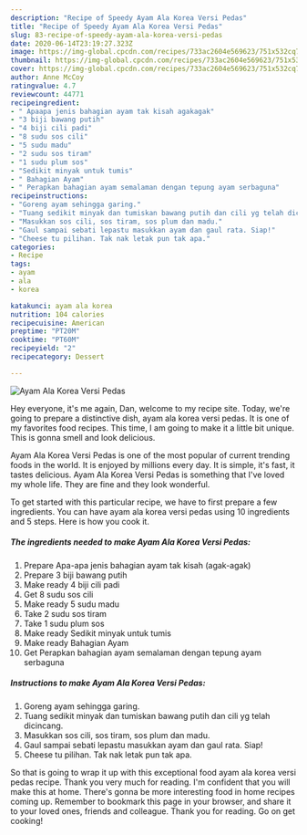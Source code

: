 ```yaml
---
description: "Recipe of Speedy Ayam Ala Korea Versi Pedas"
title: "Recipe of Speedy Ayam Ala Korea Versi Pedas"
slug: 83-recipe-of-speedy-ayam-ala-korea-versi-pedas
date: 2020-06-14T23:19:27.323Z
image: https://img-global.cpcdn.com/recipes/733ac2604e569623/751x532cq70/ayam-ala-korea-versi-pedas-resipi-foto-utama.jpg
thumbnail: https://img-global.cpcdn.com/recipes/733ac2604e569623/751x532cq70/ayam-ala-korea-versi-pedas-resipi-foto-utama.jpg
cover: https://img-global.cpcdn.com/recipes/733ac2604e569623/751x532cq70/ayam-ala-korea-versi-pedas-resipi-foto-utama.jpg
author: Anne McCoy
ratingvalue: 4.7
reviewcount: 44771
recipeingredient:
- " Apaapa jenis bahagian ayam tak kisah agakagak"
- "3 biji bawang putih"
- "4 biji cili padi"
- "8 sudu sos cili"
- "5 sudu madu"
- "2 sudu sos tiram"
- "1 sudu plum sos"
- "Sedikit minyak untuk tumis"
- " Bahagian Ayam"
- " Perapkan bahagian ayam semalaman dengan tepung ayam serbaguna"
recipeinstructions:
- "Goreng ayam sehingga garing."
- "Tuang sedikit minyak dan tumiskan bawang putih dan cili yg telah dicincang."
- "Masukkan sos cili, sos tiram, sos plum dan madu."
- "Gaul sampai sebati lepastu masukkan ayam dan gaul rata. Siap!"
- "Cheese tu pilihan. Tak nak letak pun tak apa."
categories:
- Recipe
tags:
- ayam
- ala
- korea

katakunci: ayam ala korea 
nutrition: 104 calories
recipecuisine: American
preptime: "PT20M"
cooktime: "PT60M"
recipeyield: "2"
recipecategory: Dessert

---
```



![Ayam Ala Korea Versi Pedas](https://img-global.cpcdn.com/recipes/733ac2604e569623/751x532cq70/ayam-ala-korea-versi-pedas-resipi-foto-utama.jpg)

Hey everyone, it's me again, Dan, welcome to my recipe site. Today, we're going to prepare a distinctive dish, ayam ala korea versi pedas. It is one of my favorites food recipes. This time, I am going to make it a little bit unique. This is gonna smell and look delicious.

Ayam Ala Korea Versi Pedas is one of the most popular of current trending foods in the world. It is enjoyed by millions every day. It is simple, it's fast, it tastes delicious. Ayam Ala Korea Versi Pedas is something that I've loved my whole life. They are fine and they look wonderful.




To get started with this particular recipe, we have to first prepare a few ingredients. You can have ayam ala korea versi pedas using 10 ingredients and 5 steps. Here is how you cook it.

<!--inarticleads1-->

##### The ingredients needed to make Ayam Ala Korea Versi Pedas:

1. Prepare  Apa-apa jenis bahagian ayam tak kisah (agak-agak)
1. Prepare 3 biji bawang putih
1. Make ready 4 biji cili padi
1. Get 8 sudu sos cili
1. Make ready 5 sudu madu
1. Take 2 sudu sos tiram
1. Take 1 sudu plum sos
1. Make ready Sedikit minyak untuk tumis
1. Make ready  Bahagian Ayam
1. Get  Perapkan bahagian ayam semalaman dengan tepung ayam serbaguna




<!--inarticleads2-->

##### Instructions to make Ayam Ala Korea Versi Pedas:

1. Goreng ayam sehingga garing.
1. Tuang sedikit minyak dan tumiskan bawang putih dan cili yg telah dicincang.
1. Masukkan sos cili, sos tiram, sos plum dan madu.
1. Gaul sampai sebati lepastu masukkan ayam dan gaul rata. Siap!
1. Cheese tu pilihan. Tak nak letak pun tak apa.




So that is going to wrap it up with this exceptional food ayam ala korea versi pedas recipe. Thank you very much for reading. I'm confident that you will make this at home. There's gonna be more interesting food in home recipes coming up. Remember to bookmark this page in your browser, and share it to your loved ones, friends and colleague. Thank you for reading. Go on get cooking!
